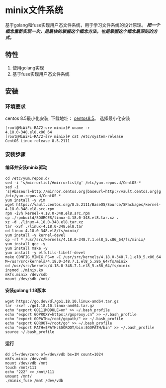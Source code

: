 # minix文件系统
基于golang和fuse实现用户态文件系统，用于学习文件系统的设计原理。
***把一个概念重新实现一次，是最快的掌握这个概念方法，也是掌握这个概念最深刻的方式。***

## 特性
1. 使用golang实现
2. 基于fuse实现用户态文件系统

## 安装
### 环境要求
centos 8.5最小化安装, 下载地址： [centos8.5](https://mirrors.aliyun.com/centos/8.5.2111/isos/x86_64/CentOS-8.5.2111-x86_64-dvd1.iso)。 选择最小化安装 
```shell
[root@MiWiFi-RA72-srv minix]# uname -r
4.18.0-348.el8.x86_64
[root@MiWiFi-RA72-srv minix]# cat /etc/system-release
CentOS Linux release 8.5.2111
```

### 安装步骤

#### 编译并安装minix驱动
```shell
cd /etc/yum.repos.d/
sed -i 's/mirrorlist/#mirrorlist/g' /etc/yum.repos.d/CentOS-*
sed -i 's|#baseurl=http://mirror.centos.org|baseurl=http://vault.centos.org|g' /etc/yum.repos.d/CentOS-*
yum install -y vim
wget https://vault.centos.org/8.5.2111/BaseOS/Source/SPackages/kernel-4.18.0-348.el8.src.rpm
rpm -ivh kernel-4.18.0-348.el8.src.rpm 
cp ./rpmbuild/SOURCES/linux-4.18.0-348.el8.tar.xz .
xz -d ./linux-4.18.0-348.el8.tar.xz 
tar -xvf ./linux-4.18.0-348.el8.tar 
cd linux-4.18.0-348.el8/fs/minix/
yum install -y kernel-devel
cp -rf * /usr/src/kernels/4.18.0-348.7.1.el8_5.x86_64/fs/minix/
yum install gcc -y
yum install make -y
yum install -y elfutils-libelf-devel
make CONFIG_MINIX_FS=m -C /usr/src/kernels/4.18.0-348.7.1.el8_5.x86_64 M=/usr/src/kernels/4.18.0-348.7.1.el8_5.x86_64/fs/minix
cd /usr/src/kernels/4.18.0-348.7.1.el8_5.x86_64/fs/minix
insmod ./minix.ko
mkfs.minix /dev/sdb
mount /dev/sdb /mnt/
```

#### 安装golang 1.18版本
```shell
wget https://go.dev/dl/go1.18.10.linux-amd64.tar.gz
tar -zxvf ./go1.18.10.linux-amd64.tar.gz
echo "export GO111MODULE=on" >> ~/.bash_profile
echo "export GOPROXY=https://goproxy.cn" >> ~/.bash_profile 
echo "export GOPATH=/root/gopath/" >> ~/.bash_profile 
echo "export GOROOT=/root/go" >> ~/.bash_profile 
echo "export PATH=$PATH:$GOROOT/bin:$GOPATH/bin" >> ~/.bash_profile  
source ~/.bash_profile 
```


#### 运行
```shell
dd if=/dev/zero of=/dev/vdb bs=1M count=1024
mkfs.minix /dev/vdb
mount /dev/vdb /mnt
touch /mnt/111
echo "222" >> /mnt/111
umount /mnt/
./minix_fuse /mnt /dev/vdb
```

